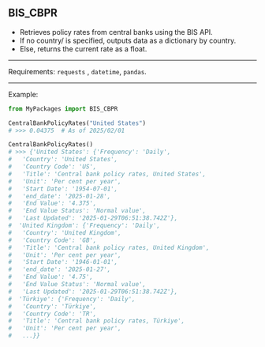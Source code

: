 BIS_CBPR
---

- Retrieves policy rates from central banks using the BIS API.  
- If no country/ is specified, outputs data as a dictionary by country.
- Else, returns the current rate as a float.  

---
 
Requirements: `requests` , `datetime`, `pandas`.

---
Example: 

```python
from MyPackages import BIS_CBPR

CentralBankPolicyRates("United States")
# >>> 0.04375  # As of 2025/02/01

CentralBankPolicyRates()
# >>> {'United States': {'Frequency': 'Daily',
#   'Country': 'United States',
#   'Country Code': 'US',
#   'Title': 'Central bank policy rates, United States',
#   'Unit': 'Per cent per year',
#   'Start Date': '1954-07-01',
#   'end_date': '2025-01-28',
#   'End Value': '4.375',
#   'End Value Status': 'Normal value',
#   'Last Updated': '2025-01-29T06:51:38.742Z'},
#  'United Kingdom': {'Frequency': 'Daily',
#   'Country': 'United Kingdom',
#   'Country Code': 'GB',
#   'Title': 'Central bank policy rates, United Kingdom',
#   'Unit': 'Per cent per year',
#   'Start Date': '1946-01-01',
#   'end_date': '2025-01-27',
#   'End Value': '4.75',
#   'End Value Status': 'Normal value',
#   'Last Updated': '2025-01-29T06:51:38.742Z'},
#  'Türkiye': {'Frequency': 'Daily',
#   'Country': 'Türkiye',
#   'Country Code': 'TR',
#   'Title': 'Central bank policy rates, Türkiye',
#   'Unit': 'Per cent per year',
#   ...}}
